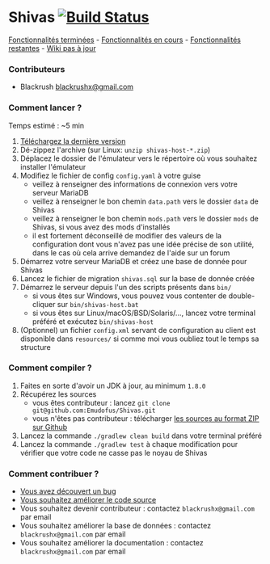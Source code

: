 # Shivas [![Build Status](https://travis-ci.org/Emudofus/Shivas.svg?branch=master)](https://travis-ci.org/Emudofus/Shivas)

[Fonctionnalités terminées](https://github.com/Emudofus/Shivas/milestone/1?closed=1) -
[Fonctionnalités en cours](https://github.com/Emudofus/Shivas/issues?q=is%3Aopen+is%3Aissue+label%3Ainprogress) -
[Fonctionnalités restantes](https://github.com/Emudofus/Shivas/milestone/1) -
[Wiki pas à jour](https://github.com/Emudofus/Shivas/wiki)

### Contributeurs

* Blackrush <blackrushx@gmail.com>

### Comment lancer ?

Temps estimé : ~5 min

1. [Téléchargez la dernière version](https://github.com/Emudofus/Shivas/releases)
2. Dé-zippez l'archive (sur Linux: `unzip shivas-host-*.zip`)
3. Déplacez le dossier de l'émulateur vers le répertoire où vous souhaitez installer l'émulateur
4. Modifiez le fichier de config `config.yaml` à votre guise
    * veillez à renseigner des informations de connexion vers votre serveur MariaDB
    * veillez à renseigner le bon chemin `data.path` vers le dossier `data` de Shivas
    * veillez à renseigner le bon chemin `mods.path` vers le dossier `mods` de Shivas, si vous avez des mods d'installés
    * il est fortement déconseillé de modifier des valeurs de la configuration dont vous n'avez pas une idée précise de son utilité, dans le cas où cela arrive demandez de l'aide sur un forum
5. Démarrez votre serveur MariaDB et créez une base de donnée pour Shivas
6. Lancez le fichier de migration `shivas.sql` sur la base de donnée créée
7. Démarrez le serveur depuis l'un des scripts présents dans `bin/`
    * si vous êtes sur Windows, vous pouvez vous contenter de double-cliquer sur `bin/shivas-host.bat`
    * si vous êtes sur Linux/macOS/BSD/Solaris/…, lancez votre terminal préféré et exécutez `bin/shivas-host`
8. (Optionnel) un fichier `config.xml` servant de configuration au client est disponible dans `resources/` si comme moi vous oubliez tout le temps sa structure

### Comment compiler ?

1. Faites en sorte d'avoir un JDK à jour, au minimum `1.8.0`
2. Récupérez les sources
    * vous êtes contributeur : lancez `git clone git@github.com:Emudofus/Shivas.git`
    * vous n'êtes pas contributeur : télécharger [les sources au format ZIP sur Github](https://github.com/Emudofus/Shivas/archive/master.zip)
3. Lancez la commande `./gradlew clean build` dans votre terminal préféré
4. Lancez la commande `./gradlew test` à chaque modification pour vérifier que votre code ne casse pas le noyau de Shivas

### Comment contribuer ?

* [Vous avez découvert un bug](https://github.com/Emudofus/Shivas/issues/new)
* [Vous souhaitez améliorer le code source](https://github.com/Emudofus/Shivas/compare)
* Vous souhaitez devenir contributeur : contactez `blackrushx@gmail.com` par email
* Vous souhaitez améliorer la base de données : contactez `blackrushx@gmail.com` par email
* Vous souhaitez améliorer la documentation : contactez `blackrushx@gmail.com` par email
